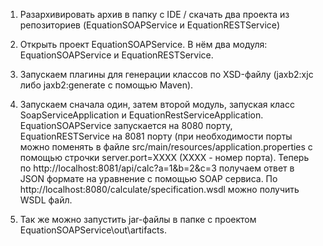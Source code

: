 1. Разархивировать архив в папку с IDE / скачать два проекта из репозиториев (EquationSOAPService и EquationRESTService)
2. Открыть проект EquationSOAPService. В нём два модуля: EquationSOAPService и EquationRESTService.
3. Запускаем плагины для генерации классов по XSD-файлу (jaxb2:xjc либо jaxb2:generate с помощью Maven).
4. Запускаем сначала один, затем второй модуль, запуская класс SoapServiceApplication и EquationRestServiceApplication.
   EquationSOAPService запускается на 8080 порту, EquationRESTService на 8081 порту (при необходимости порты можно поменять
   в файле src/main/resources/application.properties с помощью строчки server.port=ХХХХ (ХХХХ - номер порта).
   Теперь по http://localhost:8081/api/calc?a=1&b=2&c=3 получаем ответ в JSON формате на уравнение с помощью SOAP сервиса.
   По http://localhost:8080/calculate/specification.wsdl можно получить WSDL файл.

5. Так же можно запустить jar-файлы в папке с проектом EquationSOAPService\out\artifacts.